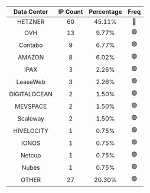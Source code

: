| Data Center | IP Count | Percentage | Freq |
|:------------:|:--------:|:-----------:|:-----:|
| HETZNER | 60 | 45.11% | 🔴 |
| OVH | 13 | 9.77% | 🟢 |
| Contabo | 9 | 6.77% | 🟢 |
| AMAZON | 8 | 6.02% | 🟢 |
| IPAX | 3 | 2.26% | 🟢 |
| LeaseWeb | 3 | 2.26% | 🟢 |
| DIGITALOCEAN | 2 | 1.50% | 🟢 |
| MEVSPACE | 2 | 1.50% | 🟢 |
| Scaleway | 2 | 1.50% | 🟢 |
| HIVELOCITY | 1 | 0.75% | 🟢 |
| IONOS | 1 | 0.75% | 🟢 |
| Netcup | 1 | 0.75% | 🟢 |
| Nubes | 1 | 0.75% | 🟢 |
| OTHER | 27 | 20.30% | 🟢 |